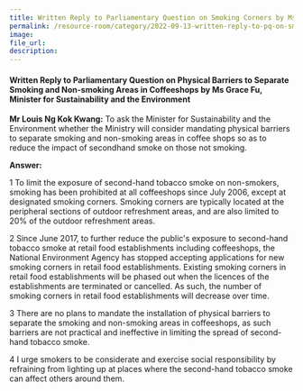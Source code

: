```yaml
---  
title: Written Reply to Parliamentary Question on Smoking Corners by Ms Grace Fu, Minister for Sustainability and the Environment  
permalink: /resource-room/category/2022-09-13-written-reply-to-pq-on-smoking-corners/
image:  
file_url:  
description:  
---  
```

#### Written Reply to Parliamentary Question on Physical Barriers to Separate Smoking and Non-smoking Areas in Coffeeshops by Ms Grace Fu, Minister for Sustainability and the Environment

**Mr Louis Ng Kok Kwang:** To ask the Minister for Sustainability and the Environment whether the Ministry will consider mandating physical barriers to separate smoking and non-smoking areas in coffee shops so as to reduce the impact of secondhand smoke on those not smoking.

**Answer:**

1 To limit the exposure of second-hand tobacco smoke on non-smokers, smoking has been prohibited at all coffeeshops since July 2006, except at designated smoking corners. Smoking corners are typically located at the peripheral sections of outdoor refreshment areas, and are also limited to 20% of the outdoor refreshment areas.

2 Since June 2017, to further reduce the public's exposure to second-hand tobacco smoke at retail food establishments including coffeeshops, the National Environment Agency has stopped accepting applications for new smoking corners in retail food establishments. Existing smoking corners in retail food establishments will be phased out when the licences of the establishments are terminated or cancelled. As such, the number of smoking corners in retail food establishments will decrease over time.

3 There are no plans to mandate the installation of physical barriers to separate the smoking and non-smoking areas in coffeeshops, as such barriers are not practical and ineffective in limiting the spread of second-hand tobacco smoke.

4 I urge smokers to be considerate and exercise social responsibility by refraining from lighting up at places where the second-hand tobacco smoke can affect others around them.
